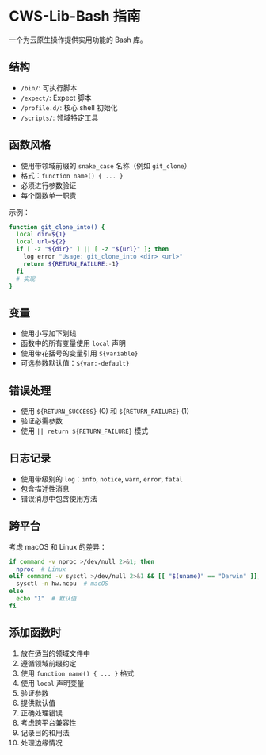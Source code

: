 # CWS-Lib-Bash 指南

一个为云原生操作提供实用功能的 Bash 库。

## 结构

- `/bin/`: 可执行脚本
- `/expect/`: Expect 脚本
- `/profile.d/`: 核心 shell 初始化
- `/scripts/`: 领域特定工具

## 函数风格

- 使用带领域前缀的 `snake_case` 名称（例如 `git_clone`）
- 格式：`function name() { ... }`
- 必须进行参数验证
- 每个函数单一职责

示例：
```bash
function git_clone_into() {
  local dir=${1}
  local url=${2}
  if [ -z "${dir}" ] || [ -z "${url}" ]; then
    log error "Usage: git_clone_into <dir> <url>"
    return ${RETURN_FAILURE:-1}
  fi
  # 实现
}
```

## 变量

- 使用小写加下划线
- 函数中的所有变量使用 `local` 声明
- 使用带花括号的变量引用 `${variable}`
- 可选参数默认值：`${var:-default}`

## 错误处理

- 使用 `${RETURN_SUCCESS}` (0) 和 `${RETURN_FAILURE}` (1)
- 验证必需参数
- 使用 `|| return ${RETURN_FAILURE}` 模式

## 日志记录

- 使用带级别的 `log`：`info`, `notice`, `warn`, `error`, `fatal`
- 包含描述性消息
- 错误消息中包含使用方法

## 跨平台

考虑 macOS 和 Linux 的差异：
```bash
if command -v nproc >/dev/null 2>&1; then
  nproc  # Linux
elif command -v sysctl >/dev/null 2>&1 && [[ "$(uname)" == "Darwin" ]]; then
  sysctl -n hw.ncpu  # macOS
else
  echo "1"  # 默认值
fi
```

## 添加函数时

1. 放在适当的领域文件中
2. 遵循领域前缀约定
3. 使用 `function name() { ... }` 格式
4. 使用 `local` 声明变量
5. 验证参数
6. 提供默认值
7. 正确处理错误
8. 考虑跨平台兼容性
9. 记录目的和用法
10. 处理边缘情况